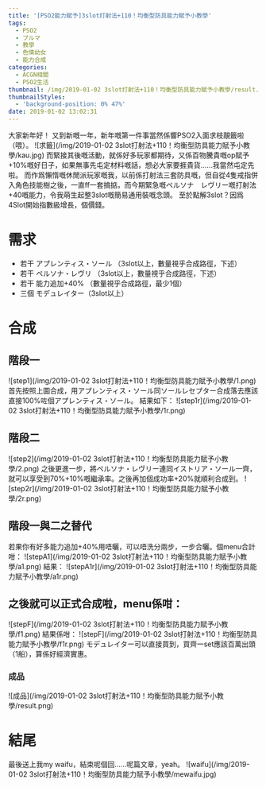 ```yaml
---
title: '[PSO2能力賦予]3slot打射法+110！均衡型防具能力賦予小教學'
tags:
  - PSO2
  - ブルマ
  - 教學
  - 色情幼女
  - 能力合成
categories:
  - ACGN相關
  - PSO2生活
thumbnail: /img/2019-01-02 3slot打射法+110！均衡型防具能力賦予小教學/result.png
thumbnailStyles:
  - 'background-position: 0% 47%'
date: 2019-01-02 13:02:31
---
```

大家新年好！
又到新嘅一年，新年嘅第一件事當然係響PSO2入面求枝靚籤啦（喂）。
![求籤](/img/2019-01-02 3slot打射法+110！均衡型防具能力賦予小教學/kau.jpg)
而緊接其後嘅活動，就係好多玩家都期待，又係百物騰貴嘅op賦予+10%嘅好日子，如果無事先屯定材料嘅話，想必大家要捱貴貨……我當然屯定先啦。
而作爲懶惰嘅休閒派玩家嘅我，以前係打射法三套防具嘅，但自從4隻戒指併入角色技能樹之後，一直ff一套搞掂，而今期緊急嘅ペルソナ　レヴリー嘅打射法+40嘅能力，令我萌生起整3slot嘅簡易通用裝嘅念頭。
至於點解3slot？因爲4Slot開始指數級增長，個價錢。
# 需求
- 若干 アプレンティス・ソール （3slot以上，數量視乎合成路徑，下述）
- 若干 ペルソナ・レヴリ （3slot以上，數量視乎合成路徑，下述）
- 若干 能力追加+40% （數量視乎合成路徑，最少1個）
- 三個 モデュレイター（3slot以上）
# 合成
## 階段一
![step1](/img/2019-01-02 3slot打射法+110！均衡型防具能力賦予小教學/1.png)
首先按照上圖合成，用アプレンティス・ソール同ソールレセプター合成落去應該直接100%咗個アプレンティス・ソール。
結果如下：
![step1r](/img/2019-01-02 3slot打射法+110！均衡型防具能力賦予小教學/1r.png)
## 階段二
![step2](/img/2019-01-02 3slot打射法+110！均衡型防具能力賦予小教學/2.png)
之後更進一步，將ペルソナ・レヴリー連同イストリア・ソール一齊，就可以享受到70%+10%嘅繼承率。之後再加個成功率+20%就順利合成到。
![step2r](/img/2019-01-02 3slot打射法+110！均衡型防具能力賦予小教學/2r.png)

## 階段一與二之替代
若果你有好多能力追加+40%用唔曬，可以唔洗分兩步，一步合曬。個menu合計咁：
![stepA1](/img/2019-01-02 3slot打射法+110！均衡型防具能力賦予小教學/a1.png)
結果：
![stepA1r](/img/2019-01-02 3slot打射法+110！均衡型防具能力賦予小教學/a1r.png)

## 之後就可以正式合成啦，menu係咁：
![stepF](/img/2019-01-02 3slot打射法+110！均衡型防具能力賦予小教學/f1.png)
結果係咁：
![stepF](/img/2019-01-02 3slot打射法+110！均衡型防具能力賦予小教學/f1r.png)
モデュレイター可以直接買到，買齊一set應該百萬出頭（1船），算係好經濟實惠。

### 成品
![成品](/img/2019-01-02 3slot打射法+110！均衡型防具能力賦予小教學/result.png)

# 結尾
最後送上我my waifu，結束呢個回……呢篇文章，yeah。
![waifu](/img/2019-01-02 3slot打射法+110！均衡型防具能力賦予小教學/mewaifu.jpg)
